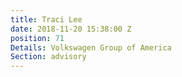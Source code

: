 ```yaml
---
title: Traci Lee
date: 2018-11-20 15:38:00 Z
position: 71
Details: Volkswagen Group of America
Section: advisory
---
```


